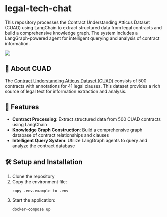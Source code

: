 # legal-tech-chat

This repository processes the Contract Understanding Atticus Dataset (CUAD) using LangChain to extract structured data from legal contracts and build a comprehensive knowledge graph.
The system includes a LangGraph-powered agent for intelligent querying and analysis of contract information.

![](https://cdn-images-1.medium.com/max/800/1*R57-KUW9zvXhx5VucKEMLA.png)

## 📄 About CUAD

The [Contract Understanding Atticus Dataset (CUAD)](https://www.atticusprojectai.org/cuad) consists of 500 contracts with annotations for 41 legal clauses. This dataset provides a rich source of legal text for information extraction and analysis.

## 🚀 Features

- **Contract Processing**: Extract structured data from 500 CUAD contracts using LangChain
- **Knowledge Graph Construction**: Build a comprehensive graph database of contract relationships and clauses
- **Intelligent Query System**: Utilize LangGraph agents to query and analyze the contract database

## 🛠️ Setup and Installation

1. Clone the repository
2. Copy the environment file:
   ```
   copy .env.example to .env
   ```
3. Start the application:
   ```
   docker-compose up
   ```
